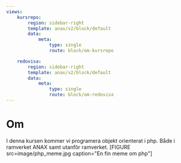 ```yaml
---
views:
    kursrepo:
        region: sidebar-right
        template: anax/v2/block/default
        data:
            meta:
                type: single
                route: block/om-kursrepo

    redovisa:
        region: sidebar-right
        template: anax/v2/block/default
        data:
            meta:
                type: single
                route: block/om-redovisa
---
```

Om
=========================

I denna kursen kommer vi programera objekt orienterat i php. Både i ramverket ANAX samt utanför ramverket.
[FIGURE src=image/php_meme.jpg caption="En fin meme om php"]
